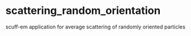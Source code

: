 # scattering_random_orientation
scuff-em application for average scattering of randomly oriented particles
